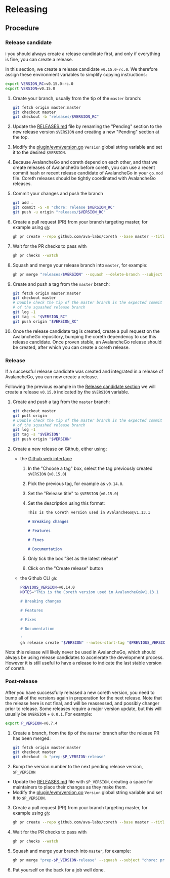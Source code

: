 # Releasing

## Procedure

### Release candidate

ℹ️ you should always create a release candidate first, and only if everything is fine, you can create a release.

In this section, we create a release candidate `v0.15.0-rc.0`. We therefore assign these environment variables to simplify copying instructions:

```bash
export VERSION_RC=v0.15.0-rc.0
export VERSION=v0.15.0
```

1. Create your branch, usually from the tip of the `master` branch:

    ```bash
    git fetch origin master:master
    git checkout master
    git checkout -b "releases/$VERSION_RC"
    ```

1. Update the [RELEASES.md](../../RELEASES.md) file by renaming the "Pending" section to the new release version `$VERSION` and creating a new "Pending" section at the top.
1. Modify the [plugin/evm/version.go](../../plugin/evm/version.go) `Version` global string variable and set it to the desired `$VERSION`.
1. Because AvalancheGo and coreth depend on each other, and that we create releases of AvalancheGo before coreth, you can use a recent commit hash or recent release candidate of AvalancheGo in your `go.mod` file. Coreth releases should be tightly coordinated with AvalancheGo releases.
1. Commit your changes and push the branch

    ```bash
    git add .
    git commit -S -m "chore: release $VERSION_RC"
    git push -u origin "releases/$VERSION_RC"
    ```

1. Create a pull request (PR) from your branch targeting master, for example using [`gh`](https://cli.github.com/):

    ```bash
    gh pr create --repo github.com/ava-labs/coreth --base master --title "chore: release $VERSION_RC"
    ```

1. Wait for the PR checks to pass with

    ```bash
    gh pr checks --watch
    ```

1. Squash and merge your release branch into `master`, for example:

    ```bash
    gh pr merge "releases/$VERSION" --squash --delete-branch --subject "chore: release $VERSION" --body "\n- Update AvalancheGo from v1.12.3 to v1.13.0"
    ```

1. Create and push a tag from the `master` branch:

    ```bash
    git fetch origin master:master
    git checkout master
    # Double check the tip of the master branch is the expected commit
    # of the squashed release branch
    git log -1
    git tag -s "$VERSION_RC"
    git push origin "$VERSION_RC"
    ```

1. Once the release candidate tag is created, create a pull request on the AvalancheGo repository, bumping the coreth dependency to use this release candidate. Once proven stable, an AvalancheGo release should be created, after which you can create a coreth release.

### Release

If a successful release candidate was created and integrated in a release of AvalancheGo, you can now create a release.

Following the previous example in the [Release candidate section](#release-candidate) we will create a release `v0.15.0` indicated by the `$VERSION` variable.

1. Create and push a tag from the `master` branch:

    ```bash
    git checkout master
    git pull origin
    # Double check the tip of the master branch is the expected commit
    # of the squashed release branch
    git log -1
    git tag -s "$VERSION"
    git push origin "$VERSION"
    ```

1. Create a new release on Github, either using:
    - the [Github web interface](https://github.com/ava-labs/coreth/releases/new)
        1. In the "Choose a tag" box, select the tag previously created `$VERSION` (`v0.15.0`)
        1. Pick the previous tag, for example as `v0.14.0`.
        1. Set the "Release title" to `$VERSION` (`v0.15.0`)
        1. Set the description using this format:

            ```markdown
            This is the Coreth version used in AvalancheGo@v1.13.1

            # Breaking changes

            # Features

            # Fixes

            # Documentation

            ```

        1. Only tick the box "Set as the latest release"
        1. Click on the "Create release" button
    - the Github CLI `gh`:

        ```bash
        PREVIOUS_VERSION=v0.14.0
        NOTES="This is the Coreth version used in AvalancheGo@v1.13.1

        # Breaking changes

        # Features

        # Fixes

        # Documentation

        "
        gh release create "$VERSION" --notes-start-tag "$PREVIOUS_VERSION" --notes-from-tag "$VERSION" --title "$VERSION" --notes "$NOTES" --verify-tag
        ```

Note this release will likely never be used in AvalancheGo, which should always be using release candidates to accelerate the development process. However it is still useful to have a release to indicate the last stable version of coreth.

### Post-release
After you have successfully released a new coreth version, you need to bump all of the versions again in preperation for the next release. Note that the release here is not final, and will be reassessed, and possibly changer prior to release. Some releases require a major version update, but this will usually be `$VERSION` + `0.0.1`. For example:
```bash
export P_VERSION=v0.7.4
```
1. Create a branch, from the tip of the `master` branch after the release PR has been merged:
    ```bash
    git fetch origin master:master
    git checkout master
    git checkout -b "prep-$P_VERSION-release"
    ```
2. Bump the version number to the next pending release version, `$P_VERSION`
  - Update the [RELEASES.md](../../RELEASES.md) file with `$P_VERSION`, creating a space for maintainers to place their changes as they make them. 
  - Modify the [plugin/evm/version.go](../../plugin/evm/version.go) `Version` global string variable and set it to `$P_VERSION`.
3. Create a pull request (PR) from your branch targeting master, for example using [`gh`](https://cli.github.com/):
    ```bash
    gh pr create --repo github.com/ava-labs/coreth --base master --title "chore: prep next release $P_VERSION"
    ```
4. Wait for the PR checks to pass with
    ```bash
    gh pr checks --watch
    ```
5. Squash and merge your branch into `master`, for example:
    ```bash
    gh pr merge "prep-$P_VERSION-release" --squash --subject "chore: prep next release $P_VERSION"
    ```
6. Pat yourself on the back for a job well done.
